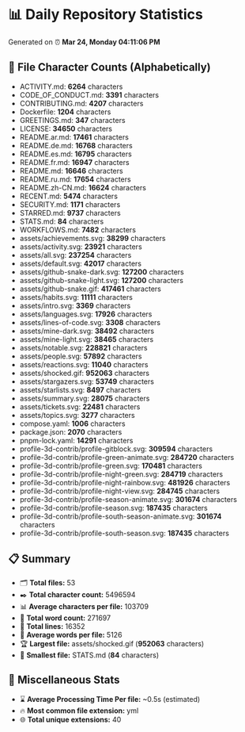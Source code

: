 # 📊 Daily Repository Statistics
Generated on ⏰ **Mar 24, Monday 04:11:06 PM**

## 📂 File Character Counts (Alphabetically)
- ACTIVITY.md: **6264** characters
- CODE_OF_CONDUCT.md: **3391** characters
- CONTRIBUTING.md: **4207** characters
- Dockerfile: **1204** characters
- GREETINGS.md: **347** characters
- LICENSE: **34650** characters
- README.ar.md: **17461** characters
- README.de.md: **16768** characters
- README.es.md: **16795** characters
- README.fr.md: **16947** characters
- README.md: **16646** characters
- README.ru.md: **17654** characters
- README.zh-CN.md: **16624** characters
- RECENT.md: **5474** characters
- SECURITY.md: **1171** characters
- STARRED.md: **9737** characters
- STATS.md: **84** characters
- WORKFLOWS.md: **7482** characters
- assets/achievements.svg: **38299** characters
- assets/activity.svg: **23921** characters
- assets/all.svg: **237254** characters
- assets/default.svg: **42017** characters
- assets/github-snake-dark.svg: **127200** characters
- assets/github-snake-light.svg: **127200** characters
- assets/github-snake.gif: **417461** characters
- assets/habits.svg: **11111** characters
- assets/intro.svg: **3369** characters
- assets/languages.svg: **17926** characters
- assets/lines-of-code.svg: **3308** characters
- assets/mine-dark.svg: **38492** characters
- assets/mine-light.svg: **38465** characters
- assets/notable.svg: **228821** characters
- assets/people.svg: **57892** characters
- assets/reactions.svg: **11040** characters
- assets/shocked.gif: **952063** characters
- assets/stargazers.svg: **53749** characters
- assets/starlists.svg: **8497** characters
- assets/summary.svg: **28075** characters
- assets/tickets.svg: **22481** characters
- assets/topics.svg: **3277** characters
- compose.yaml: **1006** characters
- package.json: **2070** characters
- pnpm-lock.yaml: **14291** characters
- profile-3d-contrib/profile-gitblock.svg: **309594** characters
- profile-3d-contrib/profile-green-animate.svg: **284720** characters
- profile-3d-contrib/profile-green.svg: **170481** characters
- profile-3d-contrib/profile-night-green.svg: **284719** characters
- profile-3d-contrib/profile-night-rainbow.svg: **481926** characters
- profile-3d-contrib/profile-night-view.svg: **284745** characters
- profile-3d-contrib/profile-season-animate.svg: **301674** characters
- profile-3d-contrib/profile-season.svg: **187435** characters
- profile-3d-contrib/profile-south-season-animate.svg: **301674** characters
- profile-3d-contrib/profile-south-season.svg: **187435** characters

## 📋 Summary
- 🗂️ **Total files:** 53
- ✒️ **Total character count:** 5496594
- 📊 **Average characters per file:** 103709
- 📝 **Total word count:** 271697
- 🧾 **Total lines:** 16352
- 📐 **Average words per file:** 5126
- 🏆 **Largest file:** assets/shocked.gif (**952063** characters)
- 🥉 **Smallest file:** STATS.md (**84** characters)

## 🌟 Miscellaneous Stats
- ⌛ **Average Processing Time Per file:** ~0.5s (estimated)
- 🔥 **Most common file extension:** yml
- 🌐 **Total unique extensions:** 40
